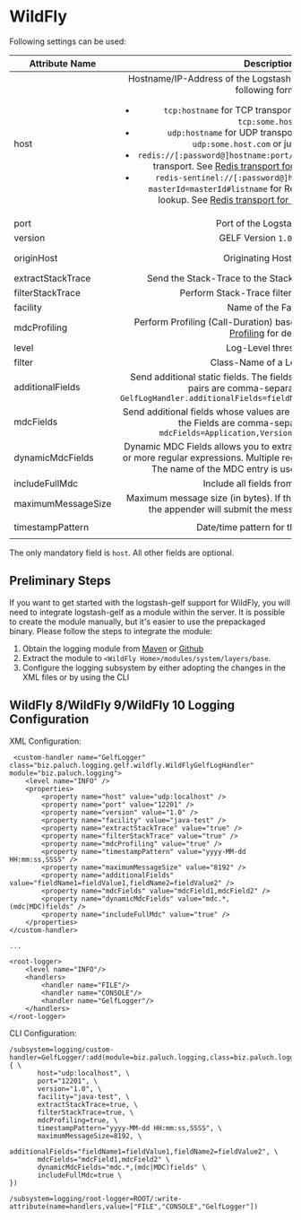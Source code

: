WildFly
=========

Following settings can be used:

| Attribute Name    | Description                          | Default |
| ----------------- |:------------------------------------:|:-------:|
| host              | Hostname/IP-Address of the Logstash host. The `host` field accepts following forms: <ul><li>`tcp:hostname` for TCP transport, e. g. `tcp:127.0.0.1` or `tcp:some.host.com` </li><li>`udp:hostname` for UDP transport, e. g. `udp:127.0.0.1`, `udp:some.host.com` or just `some.host.com`  </li><li>`redis://[:password@]hostname:port/db-number#listname` for Redis transport. See [Redis transport for logstash-gelf](../redis.html) for details. </li><li>`redis-sentinel://[:password@]hostname:port/db-number?masterId=masterId#listname` for Redis transport with Sentinel lookup. See [Redis transport for logstash-gelf](../redis.html) for details. </li></ul> | none | 
| port              | Port of the Logstash host  | `12201` |
| version           | GELF Version `1.0` or `1.1` | `1.0` |
| originHost        | Originating Hostname  | FQDN Hostname |
| extractStackTrace | Send the Stack-Trace to the StackTrace field (`true`/`false`)  | `false` |
| filterStackTrace  | Perform Stack-Trace filtering (`true`/`false`)| `false` |
| facility          | Name of the Facility  | `logstash-gelf` |
| mdcProfiling      | Perform Profiling (Call-Duration) based on MDC Data. See [MDC Profiling](../mdcprofiling.html) for details  | `false` |
| level             | Log-Level threshold | `INFO` |
| filter            | Class-Name of a Log-Filter  | none |
| additionalFields  | Send additional static fields. The fields are specified as key-value pairs are comma-separated. Example: `GelfLogHandler.additionalFields=fieldName=Value,fieldName2=Value2` | none |
| mdcFields         | Send additional fields whose values are obtained from MDC. Name of the Fields are comma-separated. Example: `mdcFields=Application,Version,SomeOtherFieldName` | none |
| dynamicMdcFields  | Dynamic MDC Fields allows you to extract MDC values based on one or more regular expressions. Multiple regexes are comma-separated. The name of the MDC entry is used as GELF field name. | none |
| includeFullMdc    | Include all fields from the MDC. | `false` |
| maximumMessageSize| Maximum message size (in bytes). If the message size is exceeded, the appender will submit the message in multiple chunks. | `8192` |
| timestampPattern    | Date/time pattern for the `Time` field| `yyyy-MM-dd HH:mm:ss,SSSS` |

The only mandatory field is `host`. All other fields are optional.

Preliminary Steps
--------------

If you want to get started with the logstash-gelf support for WildFly, you will need to integrate logstash-gelf as a module within
the server. It is possible to create the module manually, but it's easier to use the prepackaged binary. Please
follow the steps to integrate the module:

1. Obtain the logging module from [Maven](http://search.maven.org/remotecontent?filepath=biz/paluch/logging/logstash-gelf/${logstash-gelf-release-version}/logstash-gelf-${logstash-gelf-release-version}-logging-module.zip) or [Github](https://github.com/mp911de/logstash-gelf/releases/download/logstash-gelf-${logstash-gelf-release-version}/logstash-gelf-${logstash-gelf-release-version}-logging-module.zip) 
2. Extract the module to `<WildFly Home>/modules/system/layers/base`.
3. Configure the logging subsystem by either adopting the changes in the XML files or by using the CLI


WildFly 8/WildFly 9/WildFly 10 Logging Configuration
--------------

XML Configuration:

     <custom-handler name="GelfLogger" class="biz.paluch.logging.gelf.wildfly.WildFlyGelfLogHandler" module="biz.paluch.logging">
        <level name="INFO" />
        <properties>
            <property name="host" value="udp:localhost" />
            <property name="port" value="12201" />
            <property name="version" value="1.0" />
            <property name="facility" value="java-test" />
            <property name="extractStackTrace" value="true" />
            <property name="filterStackTrace" value="true" />
            <property name="mdcProfiling" value="true" />
            <property name="timestampPattern" value="yyyy-MM-dd HH:mm:ss,SSSS" />
            <property name="maximumMessageSize" value="8192" />
            <property name="additionalFields" value="fieldName1=fieldValue1,fieldName2=fieldValue2" />
            <property name="mdcFields" value="mdcField1,mdcField2" />
            <property name="dynamicMdcFields" value="mdc.*,(mdc|MDC)fields" />
            <property name="includeFullMdc" value="true" />
        </properties>
    </custom-handler>

    ...

    <root-logger>
        <level name="INFO"/>
        <handlers>
            <handler name="FILE"/>
            <handler name="CONSOLE"/>
            <handler name="GelfLogger"/>
        </handlers>
    </root-logger>


CLI Configuration:

    /subsystem=logging/custom-handler=GelfLogger/:add(module=biz.paluch.logging,class=biz.paluch.logging.gelf.wildfly.WildFlyGelfLogHandler,properties={ \
           host="udp:localhost", \
           port="12201", \
           version="1.0", \
		   facility="java-test", \
		   extractStackTrace=true, \
		   filterStackTrace=true, \
		   mdcProfiling=true, \
		   timestampPattern="yyyy-MM-dd HH:mm:ss,SSSS", \
		   maximumMessageSize=8192, \
		   additionalFields="fieldName1=fieldValue1,fieldName2=fieldValue2", \
		   mdcFields="mdcField1,mdcField2" \
		   dynamicMdcFields="mdc.*,(mdc|MDC)fields" \
		   includeFullMdc=true \
    })

    /subsystem=logging/root-logger=ROOT/:write-attribute(name=handlers,value=["FILE","CONSOLE","GelfLogger"])
    
